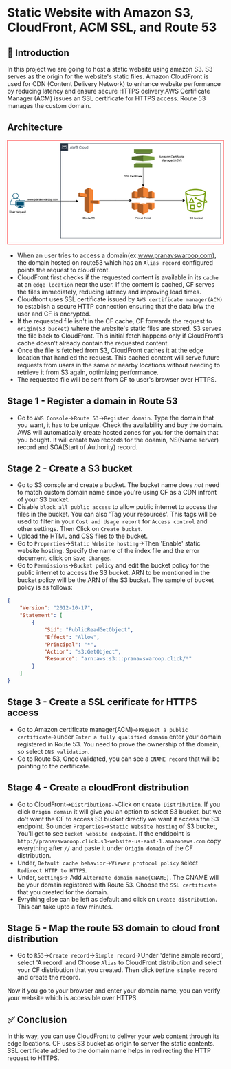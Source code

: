 # Static Website with Amazon S3, CloudFront, ACM SSL, and Route 53
## 📘 Introduction
In this project we are going to host a static website using amazon S3. S3 serves as the origin for the website's static files. 
Amazon CloudFront is used for CDN (Content Delivery Network) to enhance website performance by reducing latency and ensure secure HTTPS delivery.AWS Certificate Manager (ACM) issues an SSL certificate for HTTPS access. Route 53 manages the custom domain.
## Architecture
![Diagram explaining the architecture of this project](Images/Architecture-diagram.png)
* When an user tries to access a domain(ex:www.pranavswaroop.com), the domain hosted on route53 which has an `Alias record` configured points the request to cloudFront. 
* CloudFront first checks if the requested content is available in its `cache` at an `edge location` near the user. If the content is cached, CF serves the files immediately, reducing latency and improving load times.
* Cloudfront uses SSL certificate issued by `AWS certificate manager(ACM)` to establish a secure HTTP connection ensuring that the data b/w the user and CF is encrypted.
* If the requested file isn't in the CF cache, CF forwards the request to `origin(S3 bucket)` where the website's static files are stored. S3 serves the file back to CloudFront. This initial fetch happens only if CloudFront’s cache doesn’t already contain the requested content.
* Once the file is fetched from S3, CloudFront caches it at the edge location that handled the request. This cached content will serve future requests from users in the same or nearby locations without needing to retrieve it from S3 again, optimizing performance.
* The requested file will be sent from CF to user's browser over HTTPS.
## Stage 1 - Register a domain in Route 53
* Go to `AWS Console`->`Route 53`->`Register domain`. Type the domain that you want, it has to be unique. Check the availability and buy the domain. AWS will automatically create hosted zones for you for the domain that you bought. It will create two records for the doamin, NS(Name server) record and SOA(Start of Authority) record.
## Stage 2 - Create a S3 bucket 
* Go to S3 console and create a bucket. The bucket name does *not* need to match custom domain name since you're using CF as a CDN infront of your S3 bucket.
* Disable `block all public access` to allow public internet to access the files in the bucket. You can also 'Tag your resources'. This tags will be used to filter in your `Cost and Usage report` for `Access control` and other settings. Then Click on `Create bucket`.
* Upload the HTML and CSS files to the bucket.
* Go to `Properties`->`Static Website hosting`->Then 'Enable' static website hosting. Specify the name of the index file and the error document.  click on `Save Changes`.
* Go to `Permissions`->`Bucket policy` and edit the bucket policy for the public internet to access the S3 bucket. ARN to be mentioned in the bucket policy will be the ARN of the S3 bucket. The sample of bucket policy is as follows:
```JSON
{
    "Version": "2012-10-17",
    "Statement": [
        {
            "Sid": "PublicReadGetObject",
            "Effect": "Allow",
            "Principal": "*",
            "Action": "s3:GetObject",
            "Resource": "arn:aws:s3:::pranavswaroop.click/*"
        }
    ]
}
```
## Stage 3 - Create a SSL cerificate for HTTPS access
* Go to Amazon certificate manager(ACM)->`Request a public certificate`->under `Enter a fully qualified domain` enter your domain registered in Route 53. You need to prove the ownership of the domain, so select `DNS validation`.
* Go to Route 53, Once validated, you can see a `CNAME record` that will be pointing to the certificate.

## Stage 4 - Create a cloudFront distribution
* Go to CloudFront->`Distributions->`Click on `Create Distribution`. If you click `Origin domain` it will give you an option to select S3 bucket, but we do't want the CF to access S3 bucket directly we want it access the S3 endpoint. So under `Properties`->`Static Website hosting` of S3 bucket, You'll get to see `bucket website endpoint`. If the enddpoint is 
`http://pranavswaroop.click.s3-website-us-east-1.amazonaws.com` copy everything after `//` and paste it under `Origin domain` of the CF distribution. 
* Under, `Default cache behavior`->`Viewer protocol policy` select `Redirect HTTP to HTTPS`.
* Under, `Settings`-> Add `Alternate domain name(CNAME)`. The CNAME will be your domain registered with Route 53. Choose the 
`SSL certificate` that you created for the domain.
* Evrything else can be left as default and click on `Create distribution`. This can take upto a few minutes.
  
## Stage 5 - Map the route 53 domain to cloud front distribution
* Go to `R53`->`Create record`->`Simple record`->Under 'define simple record', select 'A record' and Choose `Alias` to CloudFront distribution and select your CF distribution that you created. Then click `Define simple record` and create the record.

Now if you go to your browser and enter your domain name, you can verify your website which is accessible over HTTPS. 

## ✅ Conclusion
In this way, you can use CloudFront to deliver your web content through its edge locations. CF uses S3 bucket as origin to server the static contents. SSL certificate added to the domain name helps in redirecting the HTTP request to HTTPS. 
 
